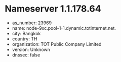 # Nameserver 1.1.178.64

* as_number: 23969
* name: node-9xc.pool-1-1.dynamic.totinternet.net.
* city: Bangkok
* country: TH
* organization: TOT Public Company Limited
* version: Unknown
* dnssec: false
